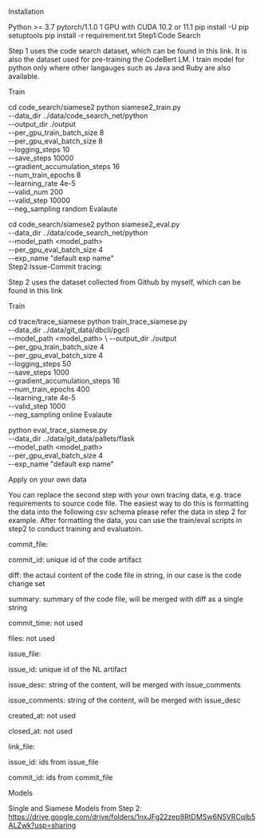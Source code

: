 


Installation

Python >= 3.7
pytorch/1.1.0
1 GPU with CUDA 10.2 or 11.1
pip install -U pip setuptools 
pip install -r requirement.txt
Step1:Code Search

Step 1 uses the code search dataset, which can be found in this link. It is also the dataset used for pre-training the CodeBert LM. I train model for python only where other langauges such as Java and Ruby are also available.

Train

cd code_search/siamese2
python siamese2_train.py \
    --data_dir ../data/code_search_net/python \
    --output_dir ./output \
    --per_gpu_train_batch_size 8 \
    --per_gpu_eval_batch_size 8 \
    --logging_steps 10 \
    --save_steps 10000 \
    --gradient_accumulation_steps 16 \
    --num_train_epochs 8 \
    --learning_rate 4e-5 \
    --valid_num 200 \
    --valid_step 10000 \
    --neg_sampling random
Evalaute

cd code_search/siamese2
python siamese2_eval.py \
--data_dir ../data/code_search_net/python \
--model_path <model_path> \
--per_gpu_eval_batch_size 4 \
--exp_name "default exp name" \
Step2:Issue-Commit tracing:

Step 2 uses the dataset collected from Github by myself, which can be found in this link

Train

cd trace/trace_siamese
python train_trace_siamese.py \
    --data_dir ../data/git_data/dbcli/pgcli \
    --model_path <model_path> \ 
    --output_dir ./output \
    --per_gpu_train_batch_size 4 \
    --per_gpu_eval_batch_size 4 \
    --logging_steps 50 \
    --save_steps 1000 \
    --gradient_accumulation_steps 16 \
    --num_train_epochs 400 \
    --learning_rate 4e-5 \
    --valid_step 1000 \
    --neg_sampling online
Evalaute

python eval_trace_siamese.py \
    --data_dir ../data/git_data/pallets/flask \
    --model_path <model_path> \
    --per_gpu_eval_batch_size 4 \
    --exp_name "default exp name"

Apply on your own data

You can replace the second step with your own tracing data, e.g. trace requirements to source code file. The easiest way to do this is formatting the data into the following csv schema please refer the data in step 2 for example. After formatting the data, you can use the train/eval scripts in step2 to conduct training and evaluatoin.

commit_file:

commit_id: unique id of the code artifact

diff: the actaul content of the code file in string, in our case is the code change set

summary: summary of the code file, will be merged with diff as a single string

commit_time: not used

files: not used

issue_file:

issue_id: unique id of the NL artifact

issue_desc: string of the content, will be merged with issue_comments

issue_comments: string of the content, will be merged with issue_desc

created_at: not used

closed_at: not used

link_file:

issue_id: ids from issue_file

commit_id: ids from commit_file

Models

Single and Siamese Models from Step 2: https://drive.google.com/drive/folders/1nxJFg22zep9RtDMSw6N5VRCqIb5ALZwk?usp=sharing

